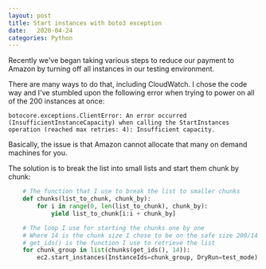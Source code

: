 ```yaml
---
layout: post
title: Start instances with boto3 exception
date:   2020-04-24
categories: Python
---
```


Recently we've began taking various steps to reduce our payment to Amazon by turning off all instances
in our testing environment.

There are many ways to do that, including CloudWatch. I chose the code way and I've stumbled upon the following
error when trying to power on all of the 200 instances at once:
```
botocore.exceptions.ClientError: An error occurred (InsufficientInstanceCapacity) when calling the StartInstances operation (reached max retries: 4): Insufficient capacity.
```

Basically, the issue is that Amazon cannot allocate that many on demand machines for you. 

The solution is to break the list into small lists and start them chunk by chunk:

```Python
    # The function that I use to break the list to smaller chunks
    def chunks(list_to_chunk, chunk_by):
        for i in range(0, len(list_to_chunk), chunk_by):
            yield list_to_chunk[i:i + chunk_by]

    # The loop I use for starting the chunks one by one
    # Where 14 is the chunk size I chose to be on the safe size 200/14 = 14 machines in each chunk
    # get_ids() is the function I use to retrieve the list
    for chunk_group in list(chunks(get_ids(), 14)):
        ec2.start_instances(InstanceIds=chunk_group, DryRun=test_mode)
```
